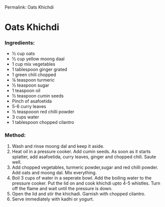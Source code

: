 Permalink: Oats Khichdi

# Oats Khichdi

### Ingredients:
* ½ cup oats
* ½ cup yellow moong daal
* 1 cup mix vegetables
* 1 tablespoon ginger grated
* 1 green chili chopped
* ¼ teaspoon turmeric
* ½ teaspoon sugar
* 1 teaspoon oil
* ½ teaspoon cumin seeds
* Pinch of asafoetida
* 5-6 curry leaves
* ½ teaspooon red chilli powder
* 3 cups water
* 1 tablespoon chopped cilantro

### Method:
1. Wash and rinse moong dal and keep it aside. 
2. Heat oil in a pressure cooker. Add cumin seeds. As soon as it starts splatter, add asafoetida, curry leaves, ginger and chopped chili. Saute well. 
3. Add chopped vegetables, turmeric powder,sugar and red chilli powder. Add oats and moong dal. Mix everything. 
4. Boil 3 cups of water in a seperate bowl. Add the boiling water to the pressure cooker. Put the lid on and cook khichdi upto 4-5 whistles. Turn off the flame and wait until the pressure is down. 
5. Open the lid and stir the khichadi. Garnish with chopped cilantro. 
6. Serve immediately with kadhi or yogurt. 